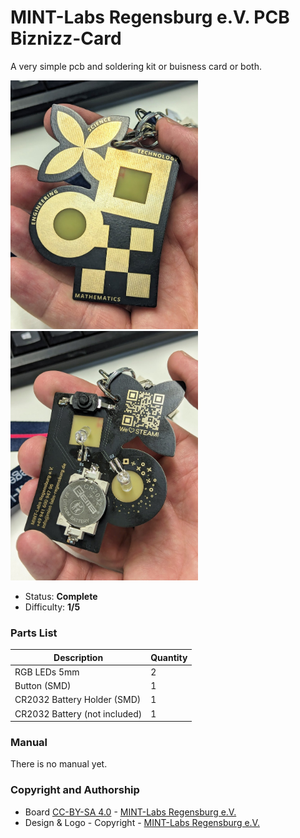 # MINT-Labs Regensburg e.V. PCB Biznizz-Card

A very simple pcb and soldering kit or buisness card or both.

<img src="images/biznizz-card_front.jpg" width=300px alt="MINT-Labs Biznizz Card Front"> <img src="images/biznizz-card_back.jpg" width=300px alt="MINT-Labs Biznizz Card Back">

- Status: **Complete**
- Difficulty: **1/5**

### Parts List

| Description                   | Quantity |
|-------------------------------|----------|
| RGB LEDs 5mm                  |     2    |
| Button (SMD)                  |     1    |
| CR2032 Battery Holder (SMD)   |     1    |
| CR2032 Battery (not included) |     1    |

### Manual
There is no manual yet.

### Copyright and Authorship

- Board [CC-BY-SA 4.0](https://creativecommons.org/licenses/by-sa/4.0/) - [MINT-Labs Regensburg e.V.](https://www.mint-labs-regensburg.de)
- Design & Logo - Copyright - [MINT-Labs Regensburg e.V.](https://www.mint-labs-regensburg.de)
